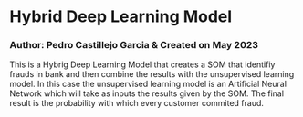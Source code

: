 # Hybrid Deep Learning Model

### Author: Pedro Castillejo Garcia & Created on May 2023

This is a Hybrig Deep Learning Model that creates a SOM that identifiy frauds in bank and then combine the results with the unsupervised learning model. 
In this case the unsupervised learning model is an Artificial Neural Network which will take as inputs the results given by the SOM. The final result is the probability with which every customer commited fraud.
